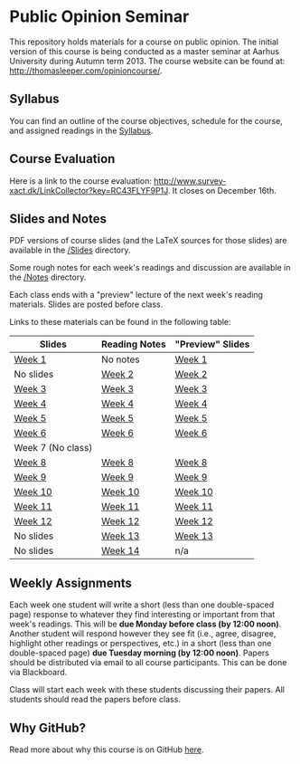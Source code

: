# Public Opinion Seminar #

This repository holds materials for a course on public opinion. The initial version of this course is being conducted as a master seminar at Aarhus University during Autumn term 2013. The course website can be found at: http://thomasleeper.com/opinioncourse/.

## Syllabus ##

You can find an outline of the course objectives, schedule for the course, and assigned readings in the [Syllabus](/Syllabus.pdf).

## Course Evaluation ##
Here is a link to the course evaluation: http://www.survey-xact.dk/LinkCollector?key=RC43FLYF9P1J. It closes on December 16th.

## Slides and Notes ##

PDF versions of course slides (and the LaTeX sources for those slides) are available in the [/Slides](Slides) directory.

Some rough notes for each week's readings and discussion are available in the [/Notes](Notes) directory.

Each class ends with a "preview" lecture of the next week's reading materials. Slides are posted before class.

Links to these materials can be found in the following table:


| Slides                          | Reading Notes             | "Preview" Slides                |
| ------------------------------- | ------------------------- | ------------------------------- |
| [Week 1](Slides/Lecture1-1.pdf) | No notes                  | [Week 1](Slides/Lecture1-2.pdf) |
| No slides                       | [Week 2](Notes/Week2.md)  | [Week 2](Slides/Lecture2-2.pdf) |
| [Week 3](Slides/Lecture3-1.pdf) | [Week 3](Notes/Week3.md)  | [Week 3](Slides/Lecture3-2.pdf) |
| [Week 4](Slides/Lecture4-1.pdf) | [Week 4](Notes/Week4.md)  | [Week 4](Slides/Lecture4-2.pdf) |
| [Week 5](Slides/Lecture5-1.pdf) | [Week 5](Notes/Week5.md)  | [Week 5](Slides/Lecture5-2.pdf) |
| [Week 6](Slides/Lecture6-1.pdf) | [Week 6](Notes/Week6.md)  | [Week 6](Slides/Lecture6-2.pdf) |
| Week 7 (No class) |
| [Week 8](Slides/Lecture8-1.pdf) | [Week 8](Notes/Week8.md)  | [Week 8](Slides/Lecture8-2.pdf) |
| [Week 9](Slides/Lecture9-1.pdf) | [Week 9](Notes/Week9.md)  | [Week 9](Slides/Lecture9-2.pdf) |
| [Week 10](Slides/Lecture10-1.pdf) | [Week 10](Notes/Week10.md)  | [Week 10](Slides/Lecture10-2.pdf) |
| [Week 11](Slides/Lecture11-1.pdf) | [Week 11](Notes/Week11.md)  | [Week 11](Slides/Lecture11-2.pdf) |
| [Week 12](Slides/Lecture12-1.pdf) | [Week 12](Notes/Week12.md)  | [Week 12](Slides/Lecture12-2.pdf) |
| No slides | [Week 13](Notes/Week13.md) | [Week 13](Slides/Lecture13-2.pdf) |
| No slides | [Week 14](Notes/Week14.md) | n/a |

## Weekly Assignments ##

Each week one student will write a short (less than one double-spaced page) response to whatever they find interesting or important from that week's readings. This will be **due Monday before class (by 12:00 noon)**. Another student will respond however they see fit (i.e., agree, disagree, highlight other readings or perspectives, etc.) in a short (less than one double-spaced page) **due Tuesday morning (by 12:00 noon)**. Papers should be distributed via email to all course participants. This can be done via Blackboard.

Class will start each week with these students discussing their papers. All students should read the papers before class.


## Why GitHub? ##

Read more about why this course is on GitHub [here](fork.md).
